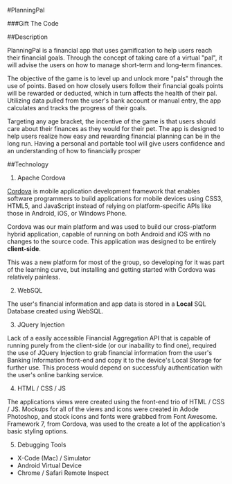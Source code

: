 #PlanningPal

###Gift The Code

##Description

PlanningPal is a financial app that uses gamification to help users reach their financial goals. Through the concept of taking care of a virtual "pal", it will advise the users on how to manage short-term and long-term finances.

The objective of the game is to level up and unlock more "pals" through the use of points. Based on how closely users follow their financial goals points will be rewarded or deducted, which in turn affects the health of their pal. Utilizing data pulled from the user's bank account or manual entry, the app calculates and tracks the progress of their goals.

Targeting any age bracket, the incentive of the game is that users should care about their finances as they would for their pet. The app is designed to help users realize how easy and rewarding financial planning can be in the long run. Having a personal and portable tool will give users confidence and an understanding of how to financially prosper

##Technology

1. Apache Cordova 

[Cordova](https://cordova.apache.org/) is mobile application development framework that enables software programmers to build applications for mobile devices using CSS3, HTML5, and JavaScript instead of relying on platform-specific APIs like those in Android, iOS, or Windows Phone. 
  
  Cordova was our main platform and was used to build our cross-platform hybrid application, capable of running on both Android and iOS with no changes to the source code. This application was designed to be entirely __client-side__.

  This was a new platform for most of the group, so developing for it was part of the learning curve, but installing and getting started with Cordova was relatively painless.

2. WebSQL 

The user's financial information and app data is stored in a __Local__ SQL Database created using WebSQL.

3. JQuery Injection 

Lack of a easily accessible Financial Aggregation API that is capable of running purely from the client-side (or our inabaility to find one), required the use of JQuery Injection to grab financial information from the user's Banking Information front-end and copy it to the device's Local Storage for further use. This process would depend on successfuly authentication with the user's online banking service.

4. HTML / CSS / JS 

The applications views were created using the front-end trio of HTML / CSS / JS. Mockups for all of the views and icons were created in Adode Photoshop, and stock icons and fonts were grabbed from Font Awesome. Framework 7, from Cordova, was used to the create a lot of the application's basic styling options.

5. Debugging Tools
  - X-Code (Mac) / Simulator
  - Android Virtual Device
  - Chrome / Safari Remote Inspect

